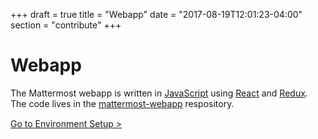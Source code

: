 +++
draft = true
title = "Webapp"
date = "2017-08-19T12:01:23-04:00"
section = "contribute"
+++

# Webapp

The Mattermost webapp is written in [JavaScript](https://golang.org/) using [React](https://facebook.github.io/react/) and [Redux](http://redux.js.org/). The code lives in the [mattermost-webapp](https://github.com/mattermost/mattermost-webapp) respository.

<div style="margin-top: 15px;">
<span class="pull-right"><a href="{{< contributeurl >}}/webapp/developer-setup/">Go to Environment Setup ></a></span>
</div>
<br/>
